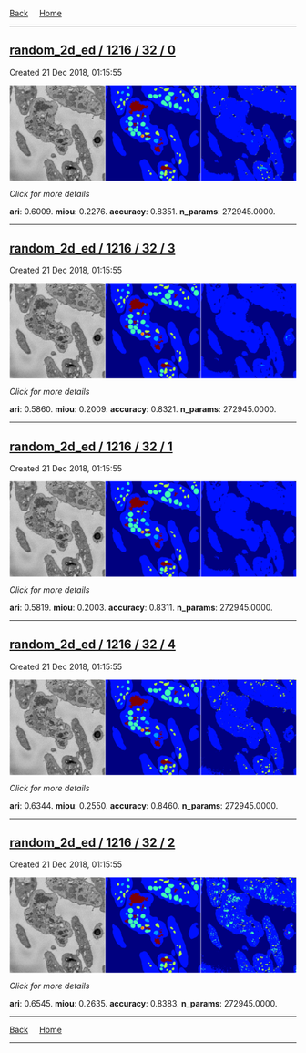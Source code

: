 
[Back](..)&nbsp;&nbsp;&nbsp;&nbsp;&nbsp;[Home](https://leapmanlab.github.io/snapshots)

---

<div class="summary"><a href="0"><h2>random_2d_ed / 1216 / 32 / 0</h2></a><p>Created 21 Dec 2018, 01:15:55
</p><a href="0"><img src="0/media/summary.png" align="center"></a><p>
<i>Click for more details</i>
</p></div>

**ari**: 0.6009. **miou**: 0.2276. **accuracy**: 0.8351. **n_params**: 272945.0000. 

---

<div class="summary"><a href="3"><h2>random_2d_ed / 1216 / 32 / 3</h2></a><p>Created 21 Dec 2018, 01:15:55
</p><a href="3"><img src="3/media/summary.png" align="center"></a><p>
<i>Click for more details</i>
</p></div>

**ari**: 0.5860. **miou**: 0.2009. **accuracy**: 0.8321. **n_params**: 272945.0000. 

---

<div class="summary"><a href="1"><h2>random_2d_ed / 1216 / 32 / 1</h2></a><p>Created 21 Dec 2018, 01:15:55
</p><a href="1"><img src="1/media/summary.png" align="center"></a><p>
<i>Click for more details</i>
</p></div>

**ari**: 0.5819. **miou**: 0.2003. **accuracy**: 0.8311. **n_params**: 272945.0000. 

---

<div class="summary"><a href="4"><h2>random_2d_ed / 1216 / 32 / 4</h2></a><p>Created 21 Dec 2018, 01:15:55
</p><a href="4"><img src="4/media/summary.png" align="center"></a><p>
<i>Click for more details</i>
</p></div>

**ari**: 0.6344. **miou**: 0.2550. **accuracy**: 0.8460. **n_params**: 272945.0000. 

---

<div class="summary"><a href="2"><h2>random_2d_ed / 1216 / 32 / 2</h2></a><p>Created 21 Dec 2018, 01:15:55
</p><a href="2"><img src="2/media/summary.png" align="center"></a><p>
<i>Click for more details</i>
</p></div>

**ari**: 0.6545. **miou**: 0.2635. **accuracy**: 0.8383. **n_params**: 272945.0000. 

---

[Back](..)&nbsp;&nbsp;&nbsp;&nbsp;&nbsp;[Home](https://leapmanlab.github.io/snapshots)

---